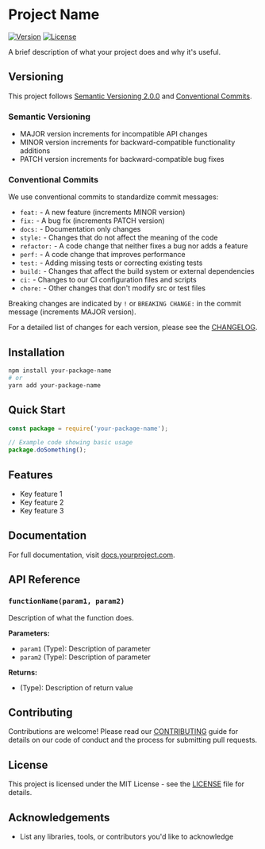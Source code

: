 # Project Name

[![Version](https://img.shields.io/badge/version-1.2.0-blue.svg)](https://semver.org)
[![License](https://img.shields.io/badge/license-TEST-green.svg)](LICENSE)

A brief description of what your project does and why it's useful.

## Versioning

This project follows [Semantic Versioning 2.0.0](https://semver.org/) and [Conventional Commits](https://www.conventionalcommits.org/). 

### Semantic Versioning
- MAJOR version increments for incompatible API changes
- MINOR version increments for backward-compatible functionality additions
- PATCH version increments for backward-compatible bug fixes

### Conventional Commits
We use conventional commits to standardize commit messages:
- `feat:` - A new feature (increments MINOR version)
- `fix:` - A bug fix (increments PATCH version)
- `docs:` - Documentation only changes
- `style:` - Changes that do not affect the meaning of the code
- `refactor:` - A code change that neither fixes a bug nor adds a feature
- `perf:` - A code change that improves performance
- `test:` - Adding missing tests or correcting existing tests
- `build:` - Changes that affect the build system or external dependencies
- `ci:` - Changes to our CI configuration files and scripts
- `chore:` - Other changes that don't modify src or test files

Breaking changes are indicated by `!` or `BREAKING CHANGE:` in the commit message (increments MAJOR version).

For a detailed list of changes for each version, please see the [CHANGELOG](CHANGELOG.md).

## Installation

```bash
npm install your-package-name
# or
yarn add your-package-name
```

## Quick Start

```javascript
const package = require('your-package-name');

// Example code showing basic usage
package.doSomething();
```

## Features

- Key feature 1
- Key feature 2
- Key feature 3

## Documentation

For full documentation, visit [docs.yourproject.com](https://docs.yourproject.com).

## API Reference

### `functionName(param1, param2)`

Description of what the function does.

**Parameters:**
- `param1` (Type): Description of parameter
- `param2` (Type): Description of parameter

**Returns:**
- (Type): Description of return value

## Contributing

Contributions are welcome! Please read our [CONTRIBUTING](CONTRIBUTING.md) guide for details on our code of conduct and the process for submitting pull requests.

## License

This project is licensed under the MIT License - see the [LICENSE](LICENSE) file for details.

## Acknowledgements

- List any libraries, tools, or contributors you'd like to acknowledge
